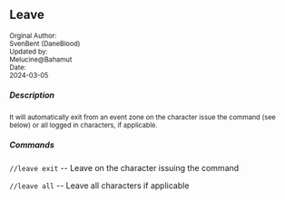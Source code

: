 ## Leave

<sup>Orginal Author:</sup>
<br>
<sup>SvenBent (DaneBlood)</sup>
<br>
<sup>Updated by:</sup>
<br>
<sup>Melucine@Bahamut</sup>
<br>
<sup>Date:</sup>
<br>
<sup>2024-03-05</sup>

##### Description

<sup>It will automatically exit from an event zone on the character issue the command (see below) or all logged in characters, if applicable. </sup>

##### Commands

`//leave exit` -- Leave on the character issuing the command

`//leave all` -- Leave all characters if applicable
